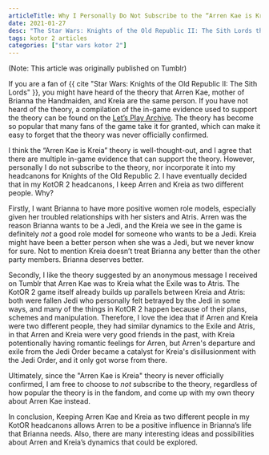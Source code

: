 ```yaml
---
articleTitle: Why I Personally Do Not Subscribe to the “Arren Kae is Kreia” Theory
date: 2021-01-27
desc: "The Star Wars: Knights of the Old Republic II: The Sith Lords theory that Arren Kae and Kreia are the same person is very popular among fans of the game. However, I personally do not subscribe to it or incorporate it into my KotOR 2 headcanons. Here is why."
tags: kotor 2 articles
categories: ["star wars kotor 2"]
---
```


(Note: This article was originally published on Tumblr)

If you are a fan of {{ cite "Star Wars: Knights of the Old Republic II: The Sith Lords" }}, you might have heard of the theory that Arren Kae, mother of Brianna the Handmaiden, and Kreia are the same person. If you have not heard of the theory, a compilation of the in-game evidence used to support the theory can be found on the [Let’s Play Archive](https://lparchive.org/Knights-of-the-Old-Republic-II/Update%2058/). The theory has become so popular that many fans of the game take it for granted, which can make it easy to forget that the theory was never officially confirmed.

I think the “Arren Kae is Kreia” theory is well-thought-out, and I agree that there are multiple in-game evidence that can support the theory. However, personally I do not subscribe to the theory, nor incorporate it into my headcanons for Knights of the Old Republic 2. I have eventually decided that in my KotOR 2 headcanons, I keep Arren and Kreia as two different people. Why?

Firstly, I want Brianna to have more positive women role models, especially given her troubled relationships with her sisters and Atris. Arren was the reason Brianna wants to be a Jedi, and the Kreia we see in the game is definitely _not_ a good role model for someone who wants to be a Jedi. Kreia might have been a better person when she was a Jedi, but we never know for sure. Not to mention Kreia doesn’t treat Brianna any better than the other party members. Brianna deserves better.

Secondly, I like the theory suggested by an anonymous message I received on Tumblr that Arren Kae was to Kreia what the Exile was to Atris. The KotOR 2 game itself already builds up parallels between Kreia and Atris: both were fallen Jedi who personally felt betrayed by the Jedi in some ways, and many of the things in KotOR 2 happen because of their plans, schemes and manipulation. Therefore, I love the idea that if Arren and Kreia were two different people, they had similar dynamics to the Exile and Atris, in that Arren and Kreia were very good friends in the past, with Kreia potentionally having romantic feelings for Arren, but Arren's departure and exile from the Jedi Order became a catalyst for Kreia's disillusionment with the Jedi Order, and it only got worse from there.

Ultimately, since the "Arren Kae is Kreia" theory is never officially confirmed, I am free to choose to _not_ subscribe to the theory, regardless of how popular the theory is in the fandom, and come up with my own theory about Arren Kae instead.

In conclusion, Keeping Arren Kae and Kreia as two different people in my KotOR headcanons allows Arren to be a positive influence in Brianna’s life that Brianna needs. Also, there are many interesting ideas and possibilities about Arren and Kreia’s dynamics that could be explored.

